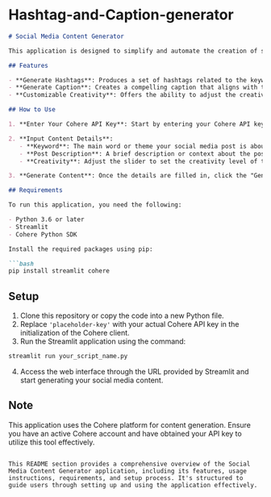 # Hashtag-and-Caption-generator

```markdown
# Social Media Content Generator

This application is designed to simplify and automate the creation of social media content. Using the power of AI through the Cohere platform, it generates relevant hashtags and captivating captions based on the input of a keyword and a brief description of the post. This tool aims to assist content creators, marketers, and social media enthusiasts in crafting engaging and relevant content efficiently.

## Features

- **Generate Hashtags**: Produces a set of hashtags related to the keyword and description provided.
- **Generate Caption**: Creates a compelling caption that aligns with the inputted keyword and description.
- **Customizable Creativity**: Offers the ability to adjust the creativity level of the content generation, allowing for more unique or conservative outputs.

## How to Use

1. **Enter Your Cohere API Key**: Start by entering your Cohere API key. This key is essential for accessing Cohere's AI content generation capabilities.

2. **Input Content Details**:
   - **Keyword**: The main word or theme your social media post is about.
   - **Post Description**: A brief description or context about the post.
   - **Creativity**: Adjust the slider to set the creativity level of the generated content. A higher value may produce more unique and varied outputs.

3. **Generate Content**: Once the details are filled in, click the "Generate Content" button to produce hashtags and a caption for your post.

## Requirements

To run this application, you need the following:

- Python 3.6 or later
- Streamlit
- Cohere Python SDK

Install the required packages using pip:

```bash
pip install streamlit cohere
```

## Setup

1. Clone this repository or copy the code into a new Python file.
2. Replace `'placeholder-key'` with your actual Cohere API key in the initialization of the Cohere client.
3. Run the Streamlit application using the command:

```bash
streamlit run your_script_name.py
```

4. Access the web interface through the URL provided by Streamlit and start generating your social media content.

## Note

This application uses the Cohere platform for content generation. Ensure you have an active Cohere account and have obtained your API key to utilize this tool effectively.

```

This README section provides a comprehensive overview of the Social Media Content Generator application, including its features, usage instructions, requirements, and setup process. It's structured to guide users through setting up and using the application effectively.
